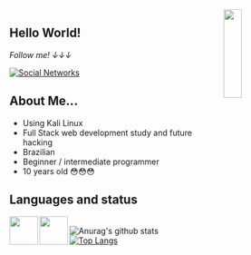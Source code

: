 <a href="https://gifer.com/en/Dtf">
  <img align="right" src="https://bestanimations.com/media/dancers/694962750funny-dance-dancing-animated-gif-image-26.gif" width=25% height=20% />
</a>

## Hello World! 

<i display="inline-block">Follow me! ↓↓↓</i>

[![Social Networks](https://img.shields.io/badge/Social-Networks-green)](https://linktr.ee/jaulin) 


## About Me...
- Using Kali Linux
- Full Stack web development study and future hacking
- Brazilian 
- Beginner / intermediate programmer
- 10 years old 😳😳😳

## Languages and status
  <img align="left" height="50" width="50" src="https://i.imgur.com/0E0bTey.png"></img>
<img align="left" height="50" width="50" src="https://i.imgur.com/9v8YEZ5.png"></img>
<br />
![Anurag's github stats](https://github-readme-stats.vercel.app/api?username=Felipe756&show_icons=true&theme=dracula)<br/>
[![Top Langs](https://github-readme-stats.vercel.app/api/top-langs/?username=Felipe756&show_icons=true&theme=dracula)](https://github.com/anuraghazra/github-readme-stats)
 


